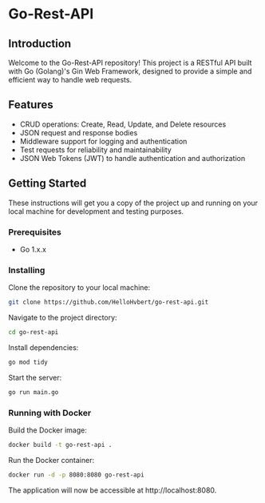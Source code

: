 # Go-Rest-API

## Introduction
Welcome to the Go-Rest-API repository! This project is a RESTful API built with Go (Golang)'s Gin Web Framework, designed to provide a simple and efficient way to handle web requests.

## Features
- CRUD operations: Create, Read, Update, and Delete resources
- JSON request and response bodies
- Middleware support for logging and authentication
- Test requests for reliability and maintainability
- JSON Web Tokens (JWT) to handle authentication and authorization


## Getting Started
These instructions will get you a copy of the project up and running on your local machine for development and testing purposes.

### Prerequisites
- Go 1.x.x

### Installing
Clone the repository to your local machine:
```bash
git clone https://github.com/HelloHvbert/go-rest-api.git
```
Navigate to the project directory:
```bash
cd go-rest-api
```
Install dependencies:
```bash
go mod tidy
```
Start the server:
```bash
go run main.go
```

### Running with Docker
Build the Docker image:
```bash
docker build -t go-rest-api .
```
Run the Docker container:
```bash
docker run -d -p 8080:8080 go-rest-api
```

The application will now be accessible at http://localhost:8080.




